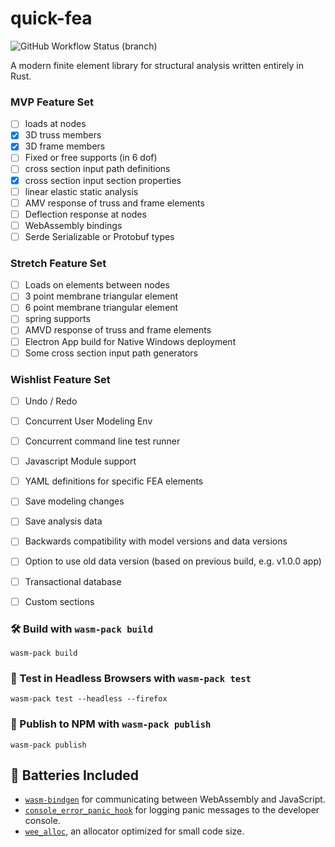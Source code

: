 # quick-fea

![GitHub Workflow Status (branch)](https://img.shields.io/github/workflow/status/LukeMinnich/quick-fea/build-master/master)

A modern finite element library for structural analysis written entirely in Rust.

### MVP Feature Set
* [ ] loads at nodes
* [x] 3D truss members
* [x] 3D frame members
* [ ] Fixed or free supports (in 6 dof)
* [ ] cross section input path definitions
* [x] cross section input section properties
* [ ] linear elastic static analysis
* [ ] AMV response of truss and frame elements
* [ ] Deflection response at nodes
* [ ] WebAssembly bindings
* [ ] Serde Serializable or Protobuf types

### Stretch Feature Set
* [ ] Loads on elements between nodes
* [ ] 3 point membrane triangular element
* [ ] 6 point membrane triangular element
* [ ] spring supports
* [ ] AMVD response of truss and frame elements
* [ ] Electron App build for Native Windows deployment
* [ ] Some cross section input path generators

### Wishlist Feature Set
* [ ] Undo / Redo
* [ ] Concurrent User Modeling Env
* [ ] Concurrent command line test runner
* [ ] Javascript Module support
* [ ] YAML definitions for specific FEA elements
* [ ] Save modeling changes
* [ ] Save analysis data
* [ ] Backwards compatibility with model versions and data versions
* [ ] Option to use old data version (based on previous build, e.g. v1.0.0 app)
* [ ] Transactional database 
* [ ] Custom sections


### 🛠️ Build with `wasm-pack build`

```
wasm-pack build
```

### 🔬 Test in Headless Browsers with `wasm-pack test`

```
wasm-pack test --headless --firefox
```

### 🎁 Publish to NPM with `wasm-pack publish`

```
wasm-pack publish
```


## 🔋 Batteries Included

* [`wasm-bindgen`](https://github.com/rustwasm/wasm-bindgen) for communicating
  between WebAssembly and JavaScript.
* [`console_error_panic_hook`](https://github.com/rustwasm/console_error_panic_hook)
  for logging panic messages to the developer console.
* [`wee_alloc`](https://github.com/rustwasm/wee_alloc), an allocator optimized
  for small code size.

